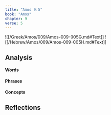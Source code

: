 ```yaml
---
title: "Amos 9:5"
book: "Amos"
chapter: 9
verse: 5
---
```

![[/Greek/Amos/009/Amos-009-005G.md#Text]]
![[/Hebrew/Amos/009/Amos-009-005H.md#Text]]

## Analysis

#### Words

#### Phrases

#### Concepts

## Reflections
